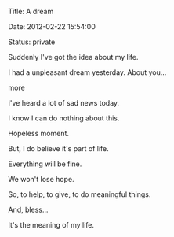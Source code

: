 Title: A dream

Date: 2012-02-22 15:54:00

Status: private

Suddenly I've got the idea about my life. 

I had a unpleasant dream yesterday. About you... 

more

I've heard a lot of sad news today. 

I know I can do nothing about this. 

Hopeless moment. 

But, I do believe it's part of life. 

Everything will be fine. 

We won't lose hope. 

So, to help, to give, to do meaningful things. 

And, bless...

It's the meaning of my life.